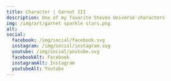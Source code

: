 ```yaml
---
title: Character | Garnet III
description: One of my favorite Steven Universe characters
img: /img/art/garnet sparkle stars.png
alt: 
social:
  facebook: /img/social/facebook.svg
  instagram: /img/social/instagram.svg
  youtube: /img/social/youtube.svg
  facebookAlt: Facebook
  instagramAlt: Instagram
  youtubeAlt: Youtube
---
```

